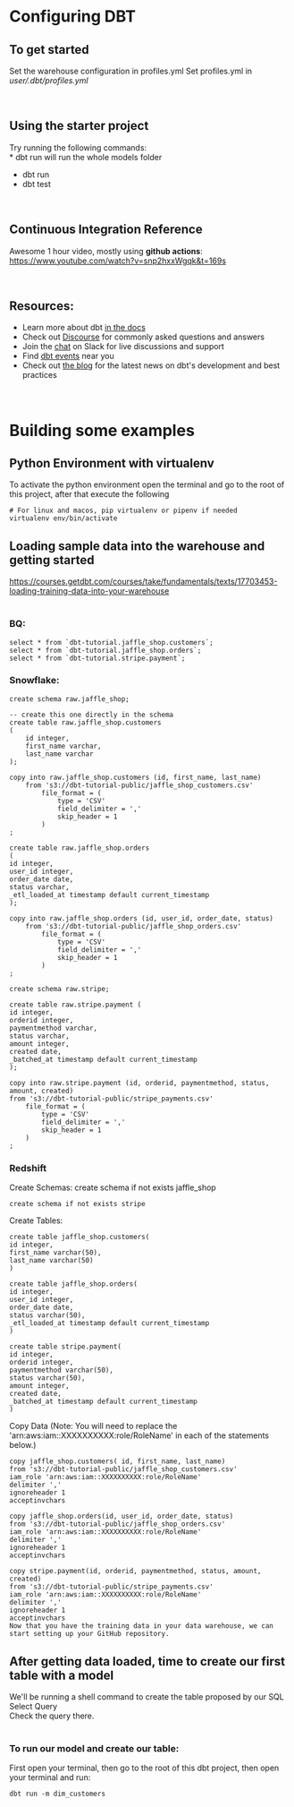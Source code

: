 # Configuring DBT
## To get started 
Set the warehouse configuration in profiles.yml
Set profiles.yml in <i>user/.dbt/profiles.yml </i>

<br>

## Using the starter project

Try running the following commands:
<br> * dbt run will run the whole models folder

- dbt run
- dbt test

<br>

## Continuous Integration Reference
Awesome 1 hour video, mostly using <b>github actions</b>:
https://www.youtube.com/watch?v=snp2hxxWgqk&t=169s

<br>

## Resources:
- Learn more about dbt [in the docs](https://docs.getdbt.com/docs/introduction)
- Check out [Discourse](https://discourse.getdbt.com/) for commonly asked questions and answers
- Join the [chat](http://slack.getdbt.com/) on Slack for live discussions and support
- Find [dbt events](https://events.getdbt.com) near you
- Check out [the blog](https://blog.getdbt.com/) for the latest news on dbt's development and best practices <br><br><br>

# Building some examples

## Python Environment with virtualenv
To activate the python environment open the terminal and go to the root of this project, after that execute the following

    # For linux and macos, pip virtualenv or pipenv if needed
    virtualenv env/bin/activate

## Loading sample data into the warehouse and getting started
https://courses.getdbt.com/courses/take/fundamentals/texts/17703453-loading-training-data-into-your-warehouse <br><br>
### BQ: <br>

    select * from `dbt-tutorial.jaffle_shop.customers`;
    select * from `dbt-tutorial.jaffle_shop.orders`;
    select * from `dbt-tutorial.stripe.payment`;

### Snowflake:
    create schema raw.jaffle_shop;

    -- create this one directly in the schema
    create table raw.jaffle_shop.customers
    (
        id integer,
        first_name varchar,
        last_name varchar
    );

    copy into raw.jaffle_shop.customers (id, first_name, last_name)
        from 's3://dbt-tutorial-public/jaffle_shop_customers.csv'
            file_format = (
                type = 'CSV'
                field_delimiter = ','
                skip_header = 1
            )
    ;

    create table raw.jaffle_shop.orders
    (
    id integer,
    user_id integer,
    order_date date,
    status varchar,
    _etl_loaded_at timestamp default current_timestamp
    );

    copy into raw.jaffle_shop.orders (id, user_id, order_date, status)
        from 's3://dbt-tutorial-public/jaffle_shop_orders.csv'
            file_format = (
                type = 'CSV'
                field_delimiter = ','
                skip_header = 1
            )
    ;

    create schema raw.stripe;

    create table raw.stripe.payment (
    id integer,
    orderid integer,
    paymentmethod varchar,
    status varchar,
    amount integer,
    created date,
    _batched_at timestamp default current_timestamp
    );

    copy into raw.stripe.payment (id, orderid, paymentmethod, status, amount, created)
    from 's3://dbt-tutorial-public/stripe_payments.csv'
        file_format = (
            type = 'CSV'
            field_delimiter = ','
            skip_header = 1
        )
    ;

### Redshift <br>
Create Schemas:
    create schema if not exists jaffle_shop
        
    create schema if not exists stripe
Create Tables:

    create table jaffle_shop.customers(
    id integer,
    first_name varchar(50),
    last_name varchar(50)
    )
        
    create table jaffle_shop.orders(
    id integer,
    user_id integer,
    order_date date,
    status varchar(50),
    _etl_loaded_at timestamp default current_timestamp
    )
	
    create table stripe.payment(
    id integer,
    orderid integer,
    paymentmethod varchar(50),
    status varchar(50),
    amount integer,
    created date,
    _batched_at timestamp default current_timestamp
    )

Copy Data (Note: You will need to replace the 'arn:aws:iam::XXXXXXXXXX:role/RoleName' in each of the statements below.) <br>

    copy jaffle_shop.customers( id, first_name, last_name)
    from 's3://dbt-tutorial-public/jaffle_shop_customers.csv'
    iam_role 'arn:aws:iam::XXXXXXXXXX:role/RoleName'
    delimiter ','
    ignoreheader 1
    acceptinvchars
        
    copy jaffle_shop.orders(id, user_id, order_date, status)
    from 's3://dbt-tutorial-public/jaffle_shop_orders.csv'
    iam_role 'arn:aws:iam::XXXXXXXXXX:role/RoleName'
    delimiter ','
    ignoreheader 1
    acceptinvchars

    copy stripe.payment(id, orderid, paymentmethod, status, amount, created)
    from 's3://dbt-tutorial-public/stripe_payments.csv'
    iam_role 'arn:aws:iam::XXXXXXXXXX:role/RoleName'
    delimiter ','
    ignoreheader 1
    acceptinvchars
    Now that you have the training data in your data warehouse, we can start setting up your GitHub repository.

## After getting data loaded, time to create our first table with a model
We'll be running a shell command to create the table proposed by our SQL Select Query <br>
Check the query there.
<br><br>

### To run our model and create our table:
First open your terminal, then go to the root of this dbt project, then open your terminal and run:

    dbt run -m dim_customers 
    

